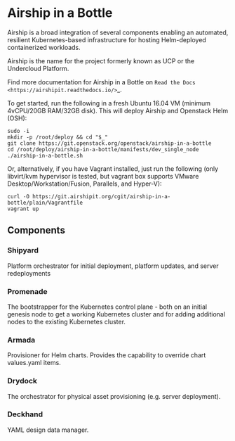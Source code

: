# Airship in a Bottle

Airship is a broad integration of several components
enabling an automated, resilient Kubernetes-based infrastructure for hosting
Helm-deployed containerized workloads.

Airship is the name for the project formerly known as UCP or the Undercloud
Platform.

Find more documentation for Airship in a Bottle on
`Read the Docs <https://airshipit.readthedocs.io/>`_.

To get started, run the following in a fresh Ubuntu 16.04 VM
(minimum 4vCPU/20GB RAM/32GB disk). This will deploy Airship and Openstack Helm
(OSH):
```
sudo -i
mkdir -p /root/deploy && cd "$_"
git clone https://git.openstack.org/openstack/airship-in-a-bottle
cd /root/deploy/airship-in-a-bottle/manifests/dev_single_node
./airship-in-a-bottle.sh
```

Or, alternatively, if you have Vagrant installed, just run the following
(only libvirt/kvm hypervisor is tested, but vagrant box supports VMware
Desktop/Workstation/Fusion, Parallels, and Hyper-V):
```
curl -O https://git.airshipit.org/cgit/airship-in-a-bottle/plain/Vagrantfile
vagrant up
```

## Components

### Shipyard

Platform orchestrator for initial deployment, platform updates, and server
redeployments

### Promenade

The bootstrapper for the Kubernetes control plane - both on an initial genesis node
to get a working Kubernetes cluster and for adding additional nodes to the existing
Kubernetes cluster.

### Armada

Provisioner for Helm charts. Provides the capability to override chart values.yaml
items.

### Drydock

The orchestrator for physical asset provisioning (e.g. server deployment).

### Deckhand

YAML design data manager.
